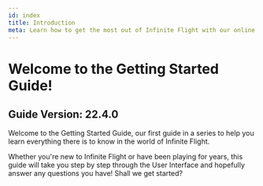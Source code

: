 ```yaml
---
id: index
title: Introduction
meta: Learn how to get the most out of Infinite Flight with our online documentation.
---
```


# Welcome to the Getting Started Guide!



## Guide Version: 22.4.0



Welcome to the Getting Started Guide, our first guide in a series to help you learn everything there is to know in the world of Infinite Flight. 



Whether you're new to Infinite Flight or have been playing for years, this guide will take you step by step through the User Interface and hopefully answer any questions you have! Shall we get started?

